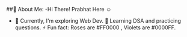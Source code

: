 ##💫 About Me:
-Hi There! Prabhat Here ☺
- 🔭 Currently, I'm exploring Web Dev.
🌱 Learning DSA and practicing questions.
⚡ Fun fact: Roses are #FF0000 , Violets are #0000FF.


<!--
- 🔭 Currently, I'm exploring Web Dev.
- 🌱 Learning DSA and practicing questions.
- ⚡ Fun fact: Roses are #FF0000 , Violets are #0000FF.
-->
